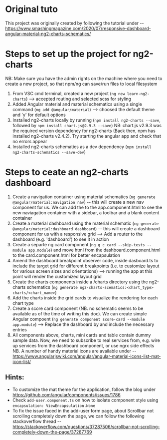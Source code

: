 # Original tuto
This project was originally created by following the tutorial under -- https://www.smashingmagazine.com/2020/07/responsive-dashboard-angular-material-ng2-charts-schematics/

# Steps to set up the project for ng2-charts
NB: Make sure you have the admin rights on the machine where you need to create a new project, so that npm/ng can save/run files to local filesystem
1. From VSC cmd terminal, created a new project (`ng new learn-ng2-charts`) --> accepted routing and selected scss for styling
2. Added Angular material and material schematics using a single command (`ng add @angular/material`) --> choosed the default theme and 'y' for default options
3.  Installed ng2-charts locally by running (`npm install ng2-charts --save`, followed by `npm install chart.js@2.9.3 --save`)
  NB: chart.js v2.9.3 was the required version dependency for ng2-charts (Back then, npm has installed ng2-charts v2.4.2). Try starting the angular app and check that no errors appear 
4. Installed ng2-charts schematics as a dev dependency (`npm install ng2-charts-schematics --save-dev`)

# Steps to ceate an ng2-charts dashboard
1. Create a navigation container using material schematics (`ng generate @angular/material:navigation nav`) -- this will create a new nav component for us. We can add the <app-nav></app-nav> to the app.component.html to see the new naviagation container with a sidebar, a toolbar and a blank content container
2. Create a material dashboard using the material schematic (`ng generate @angular/material:dashboard dashboard`) -- this will create a dashboard component for us with a responsive grid --> Add a router to the dashboard (e.g. 'dashboard') to see it in action
3. Create a separte ng card component (`ng g c card --skip-tests --module app.module`) and move <mat-card> html from the dashboard.component.html to the card.component.html for better encapsulation
4. Amend the dashboard breakpoint observer code, inside dasboard.ts to include the target grid for different breakpoints (i.e. to customize layout for various screen sizes and orientations) --> running the app at this point will render the customized layout grid
5. Create the charts components inside a /charts directory using the ng2-charts schematics (`ng generate ng2-charts-scematics:<chart_type> charts/<chart_name>`)
6. Add the charts inside the grid cards to visualize the rendering for each chart type
7. Create a score card component (NB. no schematic seems to be available as of the time of writing this doc). We can create simple Angular compoent (`ng generate component score-card --module app.module`) --> Replace the dashboard <app-card> by <app-score-card> and include the necessary entries
8. All components above, charts, mini cards and table contain dummy sample data. Now, we need to subscribe to real services from, e.g. wire up services from the dashboard component, or use ngrx side effects
  NB. A number of handy material icons are available under -- https://www.angularjswiki.com/angular/angular-material-icons-list-mat-icon-list/


## Hints:
* To customize the mat theme for the application, follow the blog under https://github.com/angular/components/issues/1786
* Check `add-user.component.ts` on how to isolate component style using `encapsulation: ViewEncapsulation.None` 
* To fix the issue faced in the add-user form page, about Scrollbar not scrolling completely down the page, we can follow the following stackoverflow thread -- https://stackoverflow.com/questions/37287506/scrollbar-not-scrolling-completely-down-the-page/37287769

